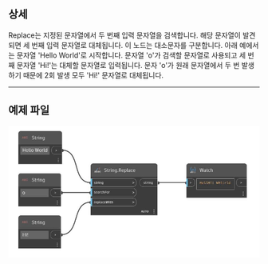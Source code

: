 ## 상세
Replace는 지정된 문자열에서 두 번째 입력 문자열을 검색합니다. 해당 문자열이 발견되면 세 번째 입력 문자열로 대체됩니다. 이 노드는 대소문자를 구분합니다. 아래 예에서는 문자열 'Hello World'로 시작합니다. 문자열 'o'가 검색할 문자열로 사용되고 세 번째 문자열 'Hi!'는 대체할 문자열로 입력됩니다. 문자 'o'가 원래 문자열에서 두 번 발생하기 때문에 2회 발생 모두 'Hi!' 문자열로 대체됩니다.
___
## 예제 파일

![Replace](./DSCore.String.Replace_img.jpg)


